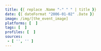 ```yaml
---
title: {{ replace .Name "-" " " | title }}
date: {{ dateFormat "2006-01-02" .Date }}
image: /img/[the_event_image]
platforms: [  ]
tags: [  ]
profiles: [  ]
sources:
 - [ '', '' ]
---
```


